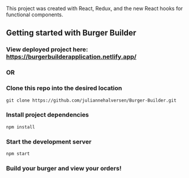 This project was created with React, Redux, and the new React hooks for functional components.

## Getting started with Burger Builder

### View deployed project here: https://burgerbuilderapplication.netlify.app/

### OR

### Clone this repo into the desired location

```
git clone https://github.com/juliannehalversen/Burger-Builder.git
```
### Install project dependencies

```
npm install
```

### Start the development server

```
npm start
```

### Build your burger and view your orders!
